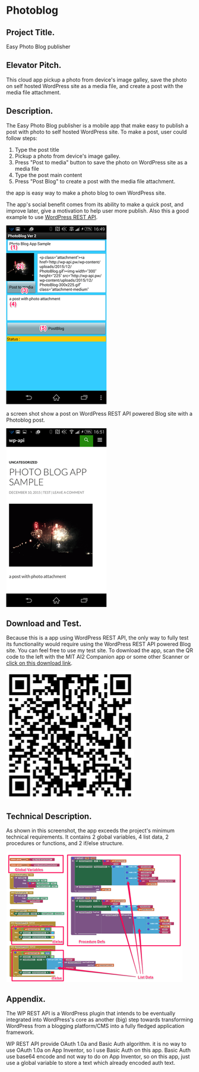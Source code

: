 # Photoblog

## Project Title.
Easy Photo Blog publisher

## Elevator Pitch.
This cloud app pickup a photo from device's image galley, save the photo on self hosted WordPress site as a media file, and create a post with the media file attachment.

## Description.
The Easy Photo Blog publisher is a mobile app that make easy to publish a post with photo to self hosted WordPress site. To make a post, user could follow steps:

1. Type the post title
1. Pickup a photo from device's image galley.
1. Press "Post to media" button to save the photo on WordPress site as a media file
1. Type the post main content
1. Press "Post Blog" to create a post with the media file attachment.

the app is easy way to make a photo blog to own WordPress site.

The app's social benefit comes from its ability to make a quick post, and improve later, give a motivation to help user more publish. Also this a good example to use [WordPress REST API](http://wp-api.org/).

![](./appview.png)

a screen shot show a post on WordPress REST API powered Blog site with a Photoblog post.

![](./appwebview.png)

## Download and Test.
Because this is a app using WordPress REST API, the only way to fully test its functionality would require using the WordPress REST API powered Blog site. You can feel free to use my test site. To download the app, scan the QR code to the left with the MIT AI2 Companion app or some other Scanner or [click on this download link](https://sites.google.com/site/chen420/my-apk/PhotoBlog%20%281%29.apk?attredirects=0&d=1).

![](./apkdownload-1.png)

## Technical Description.
As shown in this screenshot, the app exceeds the project's minimum technical requirements. It contains 2 global variables, 4 list data, 2 procedures or functions, and 2 if/else structure.

![](./blocksview.png)

## Appendix.

The WP REST API is a WordPress plugin that intends to be eventually integrated into WordPress's core as another (big) step towards transforming WordPress from a blogging platform/CMS into a fully fledged application framework.

WP REST API provide OAuth 1.0a and Basic Auth algorithm. it is no way to use OAuth 1.0a on App Inventor, so I use Basic Auth on this app. Basic Auth use base64 encode and not way to do on App Inventor, so on this app, just use a global variable to store a text which already encoded auth text.
